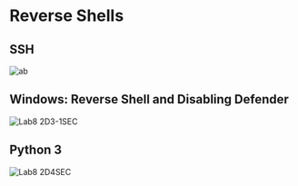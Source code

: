 # Reverse Shells
## SSH
![ab](https://user-images.githubusercontent.com/48226669/162261170-17a9c4de-7593-4ab3-8e1c-3cbbbc17c3c4.PNG)
## Windows: Reverse Shell and Disabling Defender
![Lab8 2D3-1SEC](https://user-images.githubusercontent.com/48226669/162261405-6cafe7e1-aee2-4116-9d72-1a12730660dc.PNG)
## Python 3
![Lab8 2D4SEC](https://user-images.githubusercontent.com/48226669/162261618-18c0c7ef-8fbc-4d3b-9c92-7e37ba0c347a.PNG)
